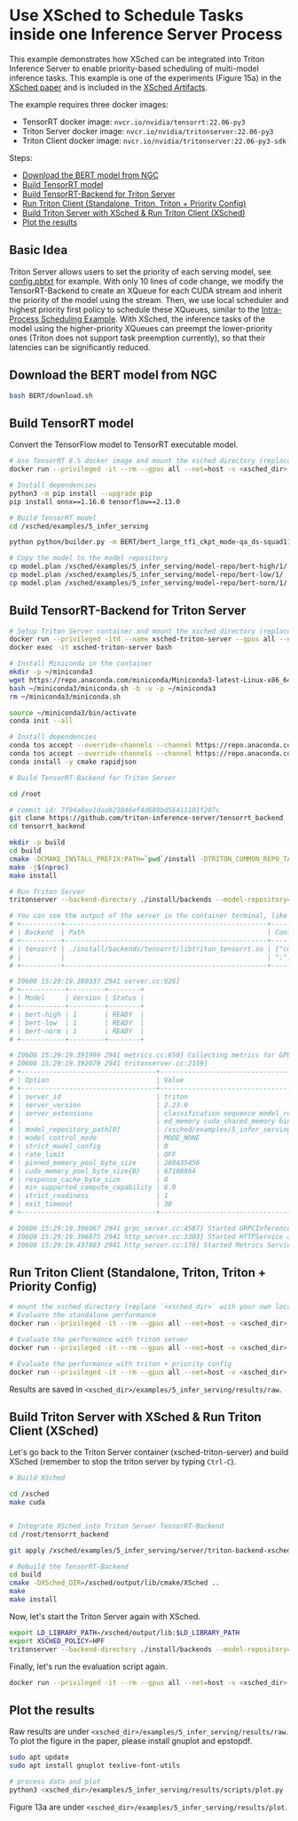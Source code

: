 # Use XSched to Schedule Tasks inside one Inference Server Process

This example demonstrates how XSched can be integrated into Triton Inference Server to enable priority-based scheduling of multi-model inference tasks. This example is one of the experiments (Figure 15a) in the [XSched paper](../../docs/xsched-osdi25.pdf) and is included in the [XSched Artifacts](https://github.com/XpuOS/xsched-artifacts/tree/main/cuda/fig13a).

The example requires three docker images:
- TensorRT docker image: `nvcr.io/nvidia/tensorrt:22.06-py3`
- Triton Server docker image: `nvcr.io/nvidia/tritonserver:22.06-py3`
- Triton Client docker image: `nvcr.io/nvidia/tritonserver:22.06-py3-sdk`

Steps:
  - [Download the BERT model from NGC](#download-the-bert-model-from-ngc)
  - [Build TensorRT model](#build-tensorrt-model)
  - [Build TensorRT-Backend for Triton Server](#build-tensorrt-backend-for-triton-server)
  - [Run Triton Client (Standalone, Triton, Triton + Priority Config)](#run-triton-client-standalone-triton-triton--priority-config)
  - [Build Triton Server with XSched \& Run Triton Client (XSched)](#build-triton-server-with-xsched--run-triton-client-xsched)
  - [Plot the results](#plot-the-results)

## Basic Idea

Triton Server allows users to set the priority of each serving model, see [config.pbtxt](model-repo/bert-high/config.pbtxt) for example.
With only 10 lines of code change, we modify the TensorRT-Backend to create an XQueue for each CUDA stream and inherit the priority of the model using the stream.
Then, we use local scheduler and highest priority first policy to schedule these XQueues, similar to the [Intra-Process Scheduling Example](../3_intra_process_sched/README.md).
With XSched, the inference tasks of the model using the higher-priority XQueues can preempt the lower-priority ones (Triton does not support task preemption currently), so that their latencies can be significantly reduced.

## Download the BERT model from NGC

```bash
bash BERT/download.sh
```

## Build TensorRT model

Convert the TensorFlow model to TensorRT executable model.

```bash
# Use TensorRT 8.5 docker image and mount the xsched directory (replace `<xsched_dir>` with your own location)
docker run --privileged -it --rm --gpus all --net=host -v <xsched_dir>:/xsched nvcr.io/nvidia/tensorrt:22.06-py3 bash

# Install dependencies
python3 -m pip install --upgrade pip
pip install onnx==1.16.0 tensorflow==2.13.0

# Build TensorRT model
cd /xsched/examples/5_infer_serving

python python/builder.py -m BERT/bert_large_tf1_ckpt_mode-qa_ds-squad11_insize-384_19.03.1/model.ckpt -b 1 -s 384 -c BERT/bert_large_tf1_ckpt_mode-qa_ds-squad11_insize-384_19.03.1/ --fp16 -o model.plan

# Copy the model to the model repository
cp model.plan /xsched/examples/5_infer_serving/model-repo/bert-high/1/
cp model.plan /xsched/examples/5_infer_serving/model-repo/bert-low/1/
cp model.plan /xsched/examples/5_infer_serving/model-repo/bert-norm/1/
```

## Build TensorRT-Backend for Triton Server

```bash
# Setup Triton Server container and mount the xsched directory (replace `<xsched_dir>` with your own location)
docker run --privileged -itd --name xsched-triton-server --gpus all --net=host -v <xsched_dir>:/xsched nvcr.io/nvidia/tritonserver:22.06-py3 bash
docker exec -it xsched-triton-server bash

# Install Miniconda in the container
mkdir -p ~/miniconda3
wget https://repo.anaconda.com/miniconda/Miniconda3-latest-Linux-x86_64.sh -O ~/miniconda3/miniconda.sh
bash ~/miniconda3/miniconda.sh -b -u -p ~/miniconda3
rm ~/miniconda3/miniconda.sh

source ~/miniconda3/bin/activate
conda init --all

# Install dependencies
conda tos accept --override-channels --channel https://repo.anaconda.com/pkgs/main
conda tos accept --override-channels --channel https://repo.anaconda.com/pkgs/r
conda install -y cmake rapidjson
```

```bash
# Build TensorRT-Backend for Triton Server

cd /root

# commit id: 7f94a8ee1daab23046ef4d689bd56411101f207c
git clone https://github.com/triton-inference-server/tensorrt_backend -b r22.06
cd tensorrt_backend

mkdir -p build
cd build
cmake -DCMAKE_INSTALL_PREFIX:PATH=`pwd`/install -DTRITON_COMMON_REPO_TAG=r22.06 -DTRITON_CORE_REPO_TAG=r22.06 -DTRITON_BACKEND_REPO_TAG=r22.06 ..
make -j$(nproc)
make install
```

```bash
# Run Triton Server
tritonserver --backend-directory ./install/backends --model-repository=/xsched/examples/5_infer_serving/model-repo/ --strict-model-config false

# You can see the output of the server in the container terminal, like this:
# +----------+---------------------------------------------------+--------------------------------------------------------------------------------------------------+
# | Backend  | Path                                              | Config                                                                                           |
# +----------+---------------------------------------------------+--------------------------------------------------------------------------------------------------+
# | tensorrt | ./install/backends/tensorrt/libtriton_tensorrt.so | {"cmdline":{"auto-complete-config":"true","min-compute-capability":"6.000000","backend-directory |
# |          |                                                   | ":"./install/backends","default-max-batch-size":"4"}}                                            |
# +----------+---------------------------------------------------+--------------------------------------------------------------------------------------------------+

# I0608 15:29:19.380337 2941 server.cc:626] 
# +-----------+---------+--------+
# | Model     | Version | Status |
# +-----------+---------+--------+
# | bert-high | 1       | READY  |
# | bert-low  | 1       | READY  |
# | bert-norm | 1       | READY  |
# +-----------+---------+--------+

# I0608 15:29:19.391999 2941 metrics.cc:650] Collecting metrics for GPU 0: Quadro GV100
# I0608 15:29:19.392079 2941 tritonserver.cc:2159] 
# +----------------------------------+------------------------------------------------------------------------------------------------------------------------------+
# | Option                           | Value                                                                                                                        |
# +----------------------------------+------------------------------------------------------------------------------------------------------------------------------+
# | server_id                        | triton                                                                                                                       |
# | server_version                   | 2.23.0                                                                                                                       |
# | server_extensions                | classification sequence model_repository model_repository(unload_dependents) schedule_policy model_configuration system_shar |
# |                                  | ed_memory cuda_shared_memory binary_tensor_data statistics trace                                                             |
# | model_repository_path[0]         | /xsched/examples/5_infer_serving/model-repo/                                                                                 |
# | model_control_mode               | MODE_NONE                                                                                                                    |
# | strict_model_config              | 0                                                                                                                            |
# | rate_limit                       | OFF                                                                                                                          |
# | pinned_memory_pool_byte_size     | 268435456                                                                                                                    |
# | cuda_memory_pool_byte_size{0}    | 67108864                                                                                                                     |
# | response_cache_byte_size         | 0                                                                                                                            |
# | min_supported_compute_capability | 6.0                                                                                                                          |
# | strict_readiness                 | 1                                                                                                                            |
# | exit_timeout                     | 30                                                                                                                           |
# +----------------------------------+------------------------------------------------------------------------------------------------------------------------------+

# I0608 15:29:19.396067 2941 grpc_server.cc:4587] Started GRPCInferenceService at 0.0.0.0:8001
# I0608 15:29:19.396875 2941 http_server.cc:3303] Started HTTPService at 0.0.0.0:8000
# I0608 15:29:19.437883 2941 http_server.cc:178] Started Metrics Service at 0.0.0.0:8002
```

## Run Triton Client (Standalone, Triton, Triton + Priority Config)

```bash
# mount the xsched directory (replace `<xsched_dir>` with your own location)
# Evaluate the standalone performance
docker run --privileged -it --rm --gpus all --net=host -v <xsched_dir>:/xsched nvcr.io/nvidia/tritonserver:22.06-py3-sdk bash -c "cd /xsched/examples/5_infer_serving; bash client/run.sh standalone"

# Evaluate the performance with triton server
docker run --privileged -it --rm --gpus all --net=host -v <xsched_dir>:/xsched nvcr.io/nvidia/tritonserver:22.06-py3-sdk bash -c "cd /xsched/examples/5_infer_serving; bash client/run.sh triton"

# Evaluate the performance with triton + priority config
docker run --privileged -it --rm --gpus all --net=host -v <xsched_dir>:/xsched nvcr.io/nvidia/tritonserver:22.06-py3-sdk bash -c "cd /xsched/examples/5_infer_serving; bash client/run.sh triton-p"
```

Results are saved in `<xsched_dir>/examples/5_infer_serving/results/raw`.

## Build Triton Server with XSched & Run Triton Client (XSched)

Let's go back to the Triton Server container (xsched-triton-server) and build XSched (remember to stop the triton server by typing `Ctrl-C`).

```bash
# Build XSched

cd /xsched
make cuda


# Integrate XSched into Triton Server TensorRT-Backend
cd /root/tensorrt_backend

git apply /xsched/examples/5_infer_serving/server/triton-backend-xsched.patch

# Rebuild the TensorRT-Backend
cd build
cmake -DXSched_DIR=/xsched/output/lib/cmake/XSched ..
make
make install
```

Now, let's start the Triton Server again with XSched.

```bash
export LD_LIBRARY_PATH=/xsched/output/lib:$LD_LIBRARY_PATH
export XSCHED_POLICY=HPF
tritonserver --backend-directory ./install/backends --model-repository=/xsched/examples/5_infer_serving/model-repo/ --strict-model-config false
```

Finally, let's run the evaluation script again.

```bash
docker run --privileged -it --rm --gpus all --net=host -v <xsched_dir>:/xsched nvcr.io/nvidia/tritonserver:22.06-py3-sdk bash -c "cd /xsched/examples/5_infer_serving; bash client/run.sh xsched"
```

## Plot the results

Raw results are under `<xsched_dir>/examples/5_infer_serving/results/raw`. To plot the figure in the paper, please install gnuplot and epstopdf.

```bash
sudo apt update
sudo apt install gnuplot texlive-font-utils

# process data and plot
python3 <xsched_dir>/examples/5_infer_serving/results/scripts/plot.py
```

Figure 13a are under `<xsched_dir>/examples/5_infer_serving/results/plot`.
